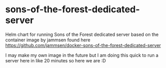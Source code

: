# sons-of-the-forest-dedicated-server

Helm chart for running Sons of the Forest dedicated server based on the container image by jammsen found here https://github.com/jammsen/docker-sons-of-the-forest-dedicated-server

I may make my own image in the future but I am doing this quick to run a server here in like 20 minutes so here we are :D
